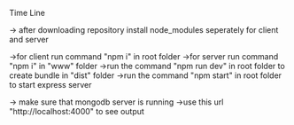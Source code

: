 
Time Line

-> after downloading repository install node_modules seperately for client and server

->for client run command "npm i" in root folder 
->for server run command "npm i" in "www" folder
->run the command "npm run dev" in root folder to create bundle in "dist" folder
->run the command "npm start" in root folder to start express server


-> make sure that mongodb server is running
->use this url "http://localhost:4000" to see output